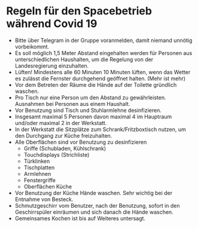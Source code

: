 Regeln für den Spacebetrieb während Covid 19
===========================================================
* Bitte über Telegram in der Gruppe voranmelden, damit niemand unnötig vorbeikommt.
* Es soll möglich 1,5 Meter Abstand eingehalten werden für Personen aus unterschiedlichen Haushalten, um die Regelung von der Landesregierung einzuhalten.
* Lüften! Mindestens alle 60 Minuten 10 Minuten lüften, wenn das Wetter es zulässt die Fernster durchgehend geöffnet halten. (Mehr ist mehr)
* Vor dem Betreten der Räume die Hände auf der Toilette gründlich waschen.
* Pro Tisch nur eine Person um den Abstand zu gewährleisten. Ausnahmen bei Personen aus einem Haushalt.
* Vor Benutzung sind Tisch und Stuhlarmlehne desinfizieren.
* Insgesamt maximal 5 Personen davon maximal 4 im Hauptraum und/oder maximal 2 in der Werkstatt.
* In der Werkstatt die Sitzplätze zum Schrank/Fritzboxtisch nutzen, um den Durchgang zur Küche freizuhalten.
* Alle Oberflächen sind vor Benutzung zu desinfizieren
  * Griffe (Schubladen, Kühlschrank)
  * Touchdisplays (Strichliste)
  * Türklinken
  * Tischplatten
  * Armlehnen
  * Fenstergriffe
  * Oberflächen Küche
* Vor Benutzung der Küche Hände waschen. Sehr wichtig bei der Entnahme von Besteck.
* Schmutzgeschirr vom Benutzer, nach der Benutzung, sofort in den Geschirrspüler einräumen und sich danach die Hände waschen.
* Gemeinsames Kochen ist bis auf Weiteres untersagt.
